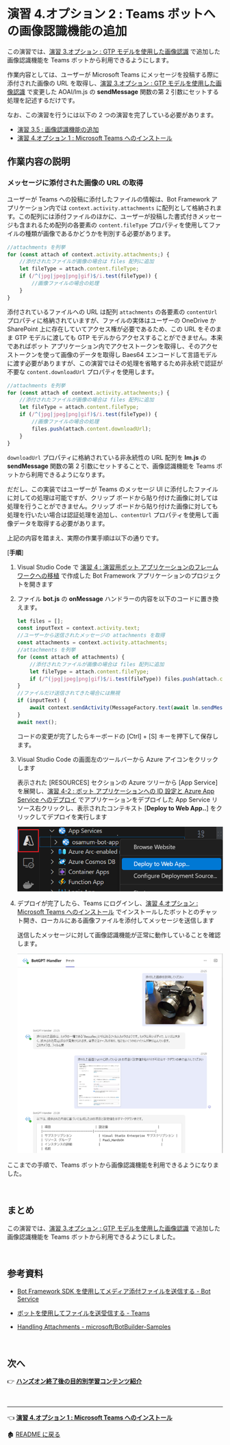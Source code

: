# 演習 4.オプション 2 : Teams ボットへの画像認識機能の追加

この演習では、[演習 3.オプション : GTP モデルを使用した画像認識](Ex03-op-1.md#%E6%BC%94%E7%BF%92-3%E3%82%AA%E3%83%97%E3%82%B7%E3%83%A7%E3%83%B3--gtp-%E3%83%A2%E3%83%87%E3%83%AB%E3%82%92%E4%BD%BF%E7%94%A8%E3%81%97%E3%81%9F%E7%94%BB%E5%83%8F%E8%AA%8D%E8%AD%98) で追加した画像認識機能を Teams ボットから利用できるようにします。

作業内容としては、ユーザーが Microsoft Teams にメッセージを投稿する際に添付された画像の URL を取得し、[演習 3.オプション : GTP モデルを使用した画像認識](Ex03-op-1.md#%E6%BC%94%E7%BF%92-3%E3%82%AA%E3%83%97%E3%82%B7%E3%83%A7%E3%83%B3--gtp-%E3%83%A2%E3%83%87%E3%83%AB%E3%82%92%E4%BD%BF%E7%94%A8%E3%81%97%E3%81%9F%E7%94%BB%E5%83%8F%E8%AA%8D%E8%AD%98) で変更した AOAI/lm.js の **sendMessage** 関数の第 2 引数にセットする処理を記述するだけです。

なお、この演習を行うには以下の 2 つの演習を完了している必要があります。

* [演習 3.5 : 画像認識機能の追加](Ex03-5.md#%E6%BC%94%E7%BF%92-3%E3%82%AA%E3%83%97%E3%82%B7%E3%83%A7%E3%83%B3--gtp-%E3%83%A2%E3%83%87%E3%83%AB%E3%82%92%E4%BD%BF%E7%94%A8%E3%81%97%E3%81%9F%E7%94%BB%E5%83%8F%E8%AA%8D%E8%AD%98) 
* [演習 4.オプション 1 : Microsoft Teams へのインストール](Ex04-op-1.md)

## 作業内容の説明

### メッセージに添付された画像の URL の取得

ユーザーが Teams への投稿に添付したファイルの情報は、Bot Framework アプリケーション内では `context.activity.attachments` に配列として格納されます。この配列には添付ファイルのほかに、ユーザーが投稿した書式付きメッセージも含まれるため配列の各要素の `content.fileType` プロパティを使用してファイルの種類が画像であるかどうかを判別する必要があります。

```javascript
//attachments を列挙
for (const attach of context.activity.attachments;) {
    //添付されたファイルが画像の場合は files 配列に追加
    let fileType = attach.content.fileType;
    if (/^(jpg|jpeg|png|gif)$/i.test(fileType)) {
        //画像ファイルの場合の処理
    }    
}
```

添付されているファイルへの URL は配列 `attachments` の各要素の `contentUrl` プロパティに格納されていますが、ファイルの実体はユーザーの OneDrive か SharePoint 上に存在していてアクセス権が必要であるため、この URL をそのまま GTP モデルに渡しても GTP モデルからアクセスすることができません。本来であればボット アプリケーション内でアクセストークンを取得し、そのアクセストークンを使って画像のデータを取得し Baes64 エンコードして言語モデルに渡す必要がありますが、この演習ではその処理を省略するため非永続で認証が不要な `content.downloadUrl` プロパティを使用します。

```javascript
//attachments を列挙
for (const attach of context.activity.attachments;) {
    //添付されたファイルが画像の場合は files 配列に追加
    let fileType = attach.content.fileType;
    if (/^(jpg|jpeg|png|gif)$/i.test(fileType)) {
        //画像ファイルの場合の処理
        files.push(attach.content.downloadUrl);
    }    
}
```

`downloadUrl` プロパティに格納されている非永続性の URL 配列を **lm.js** の **sendMessage** 関数の第 2 引数にセットすることで、画像認識機能を Teams ボットから利用できるようになります。

だだし、この実装ではユーザーが Teams のメッセージ UI に添付したファイルに対しての処理は可能ですが、クリップ ボードから貼り付けた画像に対しては処理を行うことができません。クリップ ボードから貼り付けた画像に対しても処理を行いたい場合は認証処理を追加し、`contentUrl` プロパティを使用して画像データを取得する必要があります。

上記の内容を踏まえ、実際の作業手順は以下の通りです。

\[**手順**\]

1. Visual Studio Code で [演習 4 : 演習用ボット アプリケーションのフレームワークへの移植](Ex04-0.md) で作成した Bot Framework アプリケーションのプロジェクトを開きます

2. ファイル **bot.js** の **onMessage** ハンドラーの内容を以下のコードに置き換えます。

    ```javascript
    let files = [];
    const inputText = context.activity.text;
    //ユーザーから送信されたメッセージの attachments を取得
    const attachments = context.activity.attachments;
    //attachments を列挙
    for (const attach of attachments) {
        //添付されたファイルが画像の場合は files 配列に追加
        let fileType = attach.content.fileType;
        if (/^(jpg|jpeg|png|gif)$/i.test(fileType)) files.push(attach.content.downloadUrl);
    }
    //ファイルだけ送信されてきた場合には無視
    if (inputText) {
        await context.sendActivity(MessageFactory.text(await lm.sendMessage(await rag.findIndex(inputText), files)));
    }
    await next();
    ```

    コードの変更が完了したらキーボードの \[Ctrl\] + \[S\] キーを押下して保存します。

3. Visual Studio Code の画面左のツールバーから Azure アイコンをクリックします

    表示された \[RESOURCES\] セクションの Azure ツリーから \[App Service\] を展開し、[演習 4-2 : ボット アプリケーションへの ID 設定と Azure App Service へのデプロイ](https://github.com/osamum/AOAI-first-step-for-Developer/blob/img-recog/Ex04-2.md#%E3%82%BF%E3%82%B9%E3%82%AF-2--%E3%83%9C%E3%83%83%E3%83%88-%E3%82%A2%E3%83%97%E3%83%AA%E3%82%B1%E3%83%BC%E3%82%B7%E3%83%A7%E3%83%B3%E3%81%B8%E3%81%AE-id-%E8%A8%AD%E5%AE%9A%E3%81%A8-azure-app-service-%E3%81%B8%E3%81%AE%E3%83%87%E3%83%97%E3%83%AD%E3%82%A4) でアプリケーションをデプロイした App Service リソース右クリックし、表示されたコンテキスト \[**Deploy to Web App..**\] をクリックしてデプロイを実行します

    ![ボットアプリケーションの再デプロイ](images/VSCode_deployWebApp.png)

4. デプロイが完了したら、Teams にログインし、[演習 4.オプション : Microsoft Teams へのインストール](Ex04-op-1.md) でインストールしたボットとのチャット開き、ローカルにある画像ファイルを添付してメッセージを送信します

    送信したメッセージに対して画像認識機能が正常に動作していることを確認します。

    ![Teams ボットでの画像認識](images/teams_imgeRecog.png)


ここまでの手順で、Teams ボットから画像認識機能を利用できるようになりました。

<br>

## まとめ

この演習では、[演習 3.オプション : GTP モデルを使用した画像認識](Ex03-op-1.md#%E6%BC%94%E7%BF%92-3%E3%82%AA%E3%83%97%E3%82%B7%E3%83%A7%E3%83%B3--gtp-%E3%83%A2%E3%83%87%E3%83%AB%E3%82%92%E4%BD%BF%E7%94%A8%E3%81%97%E3%81%9F%E7%94%BB%E5%83%8F%E8%AA%8D%E8%AD%98) で追加した画像認識機能を Teams ボットから利用できるようにしました。


<br>

## 参考資料

* [Bot Framework SDK を使用してメディア添付ファイルを送信する - Bot Service](https://learn.microsoft.com/ja-jp/azure/bot-service/bot-builder-howto-add-media-attachments?view=azure-bot-service-4.0&tabs=javascript)

* [ボットを使用してファイルを送受信する - Teams](https://learn.microsoft.com/ja-jp/microsoftteams/platform/bots/how-to/bots-filesv4)

* [Handling Attachments - microsoft/BotBuilder-Samples](https://github.com/microsoft/BotBuilder-Samples/tree/main/samples/javascript_nodejs/15.handling-attachments)

<br>

## 次へ

👉 [**ハンズオン終了後の目的別学習コンテンツ紹介**](NextLearn.md)

<br>

<hr>

👈 [**演習 4.オプション 1 : Microsoft Teams へのインストール** ](Ex04-op-1.md)

🏚️ [README に戻る](README.md)


